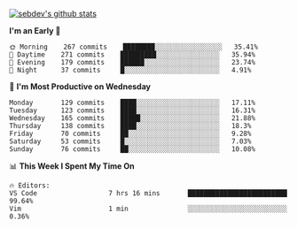 [![sebdev's github stats](https://github-readme-stats.vercel.app/api?username=sebdeveloper6952)](https://github.com/anuraghazra/github-readme-stats)
<!--START_SECTION:waka-->
**I'm an Early 🐤** 

```text
🌞 Morning    267 commits    ████████░░░░░░░░░░░░░░░░░   35.41% 
🌆 Daytime    271 commits    █████████░░░░░░░░░░░░░░░░   35.94% 
🌃 Evening    179 commits    ██████░░░░░░░░░░░░░░░░░░░   23.74% 
🌙 Night      37 commits     █░░░░░░░░░░░░░░░░░░░░░░░░   4.91%

```
📅 **I'm Most Productive on Wednesday** 

```text
Monday       129 commits    ████░░░░░░░░░░░░░░░░░░░░░   17.11% 
Tuesday      123 commits    ████░░░░░░░░░░░░░░░░░░░░░   16.31% 
Wednesday    165 commits    █████░░░░░░░░░░░░░░░░░░░░   21.88% 
Thursday     138 commits    ████░░░░░░░░░░░░░░░░░░░░░   18.3% 
Friday       70 commits     ██░░░░░░░░░░░░░░░░░░░░░░░   9.28% 
Saturday     53 commits     █░░░░░░░░░░░░░░░░░░░░░░░░   7.03% 
Sunday       76 commits     ██░░░░░░░░░░░░░░░░░░░░░░░   10.08%

```


📊 **This Week I Spent My Time On** 

```text
🔥 Editors: 
VS Code                  7 hrs 16 mins       █████████████████████████   99.64% 
Vim                      1 min               ░░░░░░░░░░░░░░░░░░░░░░░░░   0.36%

```


<!--END_SECTION:waka-->
